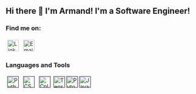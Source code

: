 ## Hi there :wave: I'm Armand! I'm a Software Engineer!

### Find me on:

<p>
 <a href="https://www.linkedin.com/in/armand-sumo/" target="_blank" rel="noopener noreferrer"> <img src="https://img.shields.io/badge/LinkedIn-0077B5?style=for-the-badge&logo=linkedin&logoColor=white" alt="LinkedIn" height="30" style="vertical-align:top; margin:4px"></a>
 <a href="mailto:armandsumo@gmail.com"> <img src="https://img.shields.io/badge/Gmail-D14836?style=for-the-badge&logo=gmail&logoColor=white" alt="Email" height="30" style="vertical-align:top; margin:4px"></a>
  
</p>

### Languages and Tools 
<p> 
<a href="" target="_blank" rel="noopener noreferrer"> <img src="https://img.shields.io/badge/Python-FFD43B?style=for-the-badge&logo=python&logoColor=blue" alt="Python" height="30" style="vertical-align:top; margin:4px"></a>
<a href="" target="_blank" rel="noopener noreferrer"> <img src="https://img.shields.io/badge/C%23-239120?style=for-the-badge&logo=c-sharp&logoColor=white" alt="CSharp" height="30" style="margin:4px"></a>
<a href="" target="_blank" rel="noopener noreferrer"><img src="https://img.shields.io/badge/C%2B%2B-00599C?style=for-the-badge&logo=c%2B%2B&logoColor=white" alt="Cplusplus" height="30" style="vertical-align:top; margin:4px"></a>
<a href="" target="_blank" rel="noopener noreferrer"><img src="https://img.shields.io/badge/TensorFlow-FF6F00?style=for-the-badge&logo=TensorFlow&logoColor=white" alt="Tensorflow" height="30"></a>
<a href="" target="_blank" rel="noopener noreferrer"><img src="https://img.shields.io/badge/PyTorch-EE4C2C?style=for-the-badge&logo=PyTorch&logoColor=white" alt="Pytorch" height="30"></a>
<a href="" target="_blank" rel="noopener noreferrer"><img src="https://img.shields.io/badge/javascript-%23323330.svg?style=for-the-badge&logo=javascript&logoColor=%23F7DF1E" alt="Javascript" height="30"></a>
</p>

